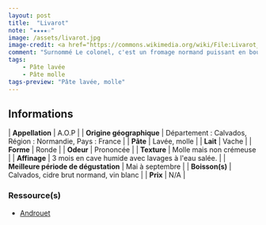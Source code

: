 ```yaml
---
layout: post
title:  "Livarot"
note: "★★★★☆"
image: /assets/livarot.jpg
image-credit: <a href="https://commons.wikimedia.org/wiki/File:Livarot_(fromage)_02.jpg">Coyau / Wikimedia Commons</a>
comment: "Surnommé Le colonel, c'est un fromage normand puissant en bouche. On retrouve ce goût caractéristique des pâtes lavées."
tags:
    - Pâte lavée
    - Pâte molle
tags-preview: "Pâte lavée, molle"
---
```


## Informations

| **Appellation** | A.O.P |
| **Origine géographique** | Département : Calvados, Région : Normandie, Pays : France   |
| **Pâte** | Lavée, molle |
| **Lait** | Vache |
| **Forme** | Ronde |
| **Odeur** | Prononcée |
| **Texture** | Molle mais non crémeuse  |
| **Affinage** | 3 mois en cave humide avec lavages à l'eau salée. |
| **Meilleure période de dégustation** | Mai à septembre |
| **Boisson(s)** | Calvados, cidre brut normand, vin blanc |
| **Prix** | N/A |

### Ressource(s)
* [Androuet](http://www.androuet.com/Livarot-116.html)